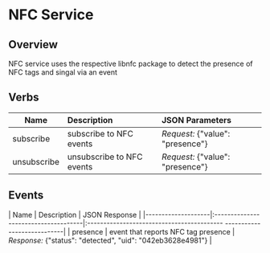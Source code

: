 # NFC Service

## Overview

NFC service uses the respective libnfc package to detect the presence of NFC tags and singal via an event

## Verbs

| Name               | Description                          | JSON Parameters                                                        |
|--------------------|:-------------------------------------|:-----------------------------------------------------------------------|
| subscribe          | subscribe to NFC events              | *Request:* {"value": "presence"}                                       |
| unsubscribe        | unsubscribe to NFC events            | *Request:* {"value": "presence"}                                       |

## Events

| Name               | Description                          | JSON Response                                                          |
|--------------------|:-------------------------------------|:------------------------------------------ ----------------------------|
| presence           | event that reports NFC tag presence  |  *Response:* {"status": "detected", "uid": "042eb3628e4981"}           |
